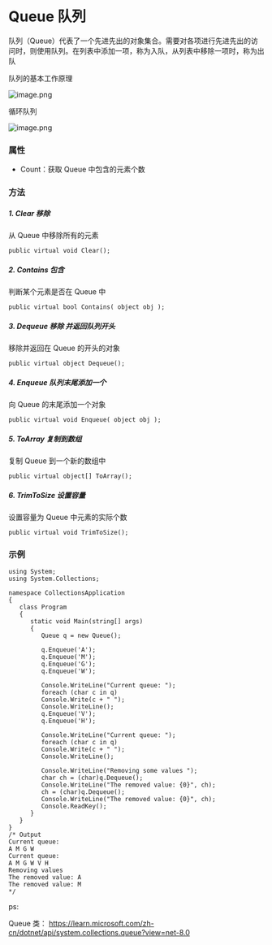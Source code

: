 # Queue 队列

队列（Queue）代表了一个先进先出的对象集合。需要对各项进行先进先出的访问时，则使用队列。在列表中添加一项，称为入队，从列表中移除一项时，称为出队

队列的基本工作原理

![image.png](https://upload-images.jianshu.io/upload_images/29476859-21a29db49a9888d6.png?imageMogr2/auto-orient/strip%7CimageView2/2/w/1240)

循环队列

![image.png](https://upload-images.jianshu.io/upload_images/29476859-f662e6aa66cfeec2.png?imageMogr2/auto-orient/strip%7CimageView2/2/w/1240)

### 属性

+ Count：获取 Queue 中包含的元素个数

### 方法

##### 1.	Clear 移除

从 Queue 中移除所有的元素

```
public virtual void Clear();
```

##### 2.	Contains  包含

判断某个元素是否在 Queue 中

```
public virtual bool Contains( object obj );
```

##### 3.	Dequeue 移除 并返回队列开头

移除并返回在 Queue 的开头的对象

```
public virtual object Dequeue();
```

##### 4.	Enqueue 队列末尾添加一个

向 Queue 的末尾添加一个对象

```
public virtual void Enqueue( object obj );
```

##### 5.	ToArray 复制到数组

复制 Queue 到一个新的数组中

```
public virtual object[] ToArray();
```

##### 6. TrimToSize 设置容量

设置容量为 Queue 中元素的实际个数

```
public virtual void TrimToSize();
```

### 示例

```
using System;
using System.Collections;

namespace CollectionsApplication
{
   class Program
   {
      static void Main(string[] args)
      {
         Queue q = new Queue();

         q.Enqueue('A');
         q.Enqueue('M');
         q.Enqueue('G');
         q.Enqueue('W');
         
         Console.WriteLine("Current queue: ");
         foreach (char c in q)
         Console.Write(c + " ");
         Console.WriteLine();
         q.Enqueue('V');
         q.Enqueue('H');

         Console.WriteLine("Current queue: ");         
         foreach (char c in q)
         Console.Write(c + " ");
         Console.WriteLine();

         Console.WriteLine("Removing some values ");
         char ch = (char)q.Dequeue();
         Console.WriteLine("The removed value: {0}", ch);
         ch = (char)q.Dequeue();
         Console.WriteLine("The removed value: {0}", ch);
         Console.ReadKey();
      }
   }
}
/* Output
Current queue: 
A M G W 
Current queue: 
A M G W V H 
Removing values
The removed value: A
The removed value: M
*/
```

ps:

Queue 类： https://learn.microsoft.com/zh-cn/dotnet/api/system.collections.queue?view=net-8.0
